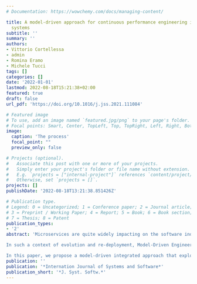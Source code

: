 ```yaml
---
# Documentation: https://wowchemy.com/docs/managing-content/

title: A model-driven approach for continuous performance engineering in microservice-based
  systems
subtitle: ''
summary: ''
authors:
- Vittorio Cortellessa
- admin
- Romina Eramo
- Michele Tucci
tags: []
categories: []
date: '2022-01-01'
lastmod: 2022-08-18T15:21:38+02:00
featured: true
draft: false
url_pdf: 'https://doi.org/10.1016/j.jss.2021.111084'

# Featured image
# To use, add an image named `featured.jpg/png` to your page's folder.
# Focal points: Smart, Center, TopLeft, Top, TopRight, Left, Right, BottomLeft, Bottom, BottomRight.
image:
  caption: 'The process'
  focal_point: ""
  preview_only: false

# Projects (optional).
#   Associate this post with one or more of your projects.
#   Simply enter your project's folder or file name without extension.
#   E.g. `projects = ["internal-project"]` references `content/project/deep-learning/index.md`.
#   Otherwise, set `projects = []`.
projects: []
publishDate: '2022-08-18T13:21:38.851426Z'

# Publication type.
# Legend: 0 = Uncategorized; 1 = Conference paper; 2 = Journal article;
# 3 = Preprint / Working Paper; 4 = Report; 5 = Book; 6 = Book section;
# 7 = Thesis; 8 = Patent
publication_types:
- '2'
abstract: 'Microservices are quite widely impacting on the software industry in recent years. Rapid evolution and continuous deployment represent specific benefits of microservice-based systems, but they may have a significant impact on non-functional properties like performance. Despite the obvious relevance of this property, there is still a lack of systematic approaches that explicitly take into account performance issues in the lifecycle of microservice-based systems.

In such a context of evolution and re-deployment, Model-Driven Engineering techniques can provide major support to various software engineering activities, and in particular they can allow managing the relationships between a running system and its architectural model.

In this paper, we propose a model-driven integrated approach that exploits traceability relationships between the monitored data of a microservice-based running system and its architectural model to derive recommended refactoring actions that lead to performance improvement. The approach has been applied and validated on two microservice-based systems, in the domain of e-commerce and ticket reservation, respectively, whose architectural models have been designed in UML profiled with MARTE.'
publication: ''
publication: '*Internation Journal of Systems and Software*'
publication_short: '*J. Syst. Softw.*'
---
```

